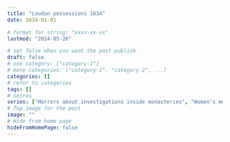 ```yaml
---
title: "Loudun possessions 1634"
date: 1634-01-01

# format for string: "xxxx-xx-xx"
lastmod: "2024-05-26"

# set false when you want the post publish
draft: false
# one category: ["category-1"]
# more categories: ["category-1", "category-2", ...]
categories: []
# refer to categories
tags: []
# seires
series: ["Horrors about investigations inside monasteries", "Women's monasteries infiltrated by evil"]
# Top image for the post
image: ""
# Hide from home page
hideFromHomePage: false
---
```


<!--more-->